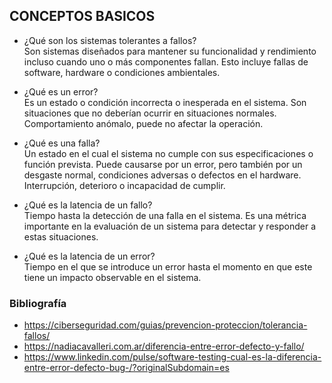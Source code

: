 ## CONCEPTOS BASICOS

+ ¿Qué son los sistemas tolerantes a fallos? <br>
Son sistemas diseñados para mantener su funcionalidad y rendimiento incluso cuando uno o más componentes fallan. Esto incluye fallas de software, hardware o condiciones ambientales.

+	¿Qué es un error? <br>
Es un estado o condición incorrecta o inesperada en el sistema. Son situaciones que no deberían ocurrir en situaciones normales.
Comportamiento anómalo, puede no afectar la operación.

+	¿Qué es una falla? <br>
Un estado en el cual el sistema no cumple con sus especificaciones o función prevista. Puede causarse por un error, pero también por un desgaste normal, condiciones adversas o defectos en el hardware.
Interrupción, deterioro o incapacidad de cumplir.

+	¿Qué es la latencia de un fallo? <br>
Tiempo hasta la detección de una falla en el sistema. Es una métrica importante en la evaluación de un sistema para detectar y responder a estas situaciones. 

+	¿Qué es la latencia de un error? <br>
Tiempo en el que se introduce un error hasta el momento en que este tiene un impacto observable en el sistema. 


### Bibliografía 
-	https://ciberseguridad.com/guias/prevencion-proteccion/tolerancia-fallos/
-	https://nadiacavalleri.com.ar/diferencia-entre-error-defecto-y-fallo/
-	https://www.linkedin.com/pulse/software-testing-cual-es-la-diferencia-entre-error-defecto-bug-/?originalSubdomain=es
